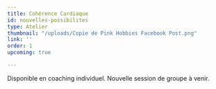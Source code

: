 ```yaml
---
title: Cohérence Cardiaque
id: nouvelles-possibilites
type: Atelier
thumbnail: "/uploads/Copie de Pink Hobbies Facebook Post.png"
link: ''
order: 1
upcoming: true

---
```

Disponible en coaching individuel. Nouvelle session de groupe à venir. 